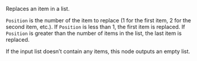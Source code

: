 Replaces an item in a list.

`Position` is the number of the item to replace (1 for the first item, 2 for the second item, etc.). If `Position` is less than 1, the first item is replaced. If `Position` is greater than the number of items in the list, the last item is replaced.

If the input list doesn’t contain any items, this node outputs an empty list.
